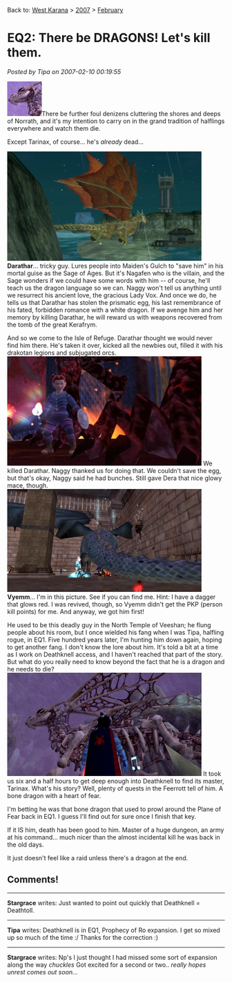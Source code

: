 Back to: [West Karana](/posts/westkarana.md) > [2007](/posts/2007/westkarana.md) > [February](./westkarana.md)
# EQ2: There be DRAGONS! Let's kill them.

*Posted by Tipa on 2007-02-10 00:19:55*

![tarinaxthumb.jpg](../../../uploads/2007/02/tarinaxthumb.jpg)There be further foul denizens cluttering the shores and deeps of Norrath, and it's my intention to carry on in the grand tradition of halflings everywhere and watch them die.

Except Tarinax, of course... he's *already* dead...


![darathar.jpg](../../../uploads/2007/02/darathar.jpg)
**Darathar**... tricky guy. Lures people into Maiden's Gulch to "save him" in his mortal guise as the Sage of Ages. But it's Nagafen who is the villain, and the Sage wonders if we could have some words with him -- of course, he'll teach us the dragon language so we can. Naggy won't tell us anything until we resurrect his ancient love, the gracious Lady Vox. And once we do, he tells us that Darathar has stolen the prismatic egg, his last remembrance of his fated, forbidden romance with a white dragon. If we avenge him and her memory by killing Darathar, he will reward us with weapons recovered from the tomb of the great Kerafrym.

And so we come to the Isle of Refuge. Darathar thought we would never find him there. He's taken it over, kicked all the newbies out, filled it with his drakotan legions and subjugated orcs.
![prismatic.jpg](../../../uploads/2007/02/prismatic.jpg)
We killed Darathar. Naggy thanked us for doing that. We couldn't save the egg, but that's okay, Naggy said he had bunches. Still gave Dera that nice glowy mace, though.
![vyemm.jpg](../../../uploads/2007/02/vyemm.jpg)
**Vyemm**... I'm in this picture. See if you can find me. Hint: I have a dagger that glows red. I was revived, though, so Vyemm didn't get the PKP (person kill points) for me. And anyway, we got him first!

He used to be this deadly guy in the North Temple of Veeshan; he flung people about his room, but I once wielded his fang when I was Tipa, halfling rogue, in EQ1. Five hundred years later, I'm hunting him down again, hoping to get another fang.
I don't know the lore about him. It's told a bit at a time as I work on Deathknell access, and I haven't reached that part of the story. But what do you really need to know beyond the fact that he is a dragon and he needs to die?
![tarinax.jpg](../../../uploads/2007/02/tarinax.jpg)
It took us six and a half hours to get deep enough into Deathknell to find its master, Tarinax. What's his story? Well, plenty of quests in the Feerrott tell of him. A bone dragon with a heart of fear.

I'm betting he was that bone dragon that used to prowl around the Plane of Fear back in EQ1. I guess I'll find out for sure once I finish that key.

If it IS him, death has been good to him. Master of a huge dungeon, an army at his command... much nicer than the almost incidental kill he was back in the old days.

It just doesn't feel like a raid unless there's a dragon at the end.
## Comments!

---

**Stargrace** writes: Just wanted to point out quickly that Deathknell = Deathtoll.

---

**Tipa** writes: Deathknell is in EQ1, Prophecy of Ro expansion. I get so mixed up so much of the time :/ Thanks for the correction :)

---

**Stargrace** writes: Np's I just thought I had missed some sort of expansion along the way *chuckles* Got excited for a second or two.. *really hopes unrest comes out soon...*

